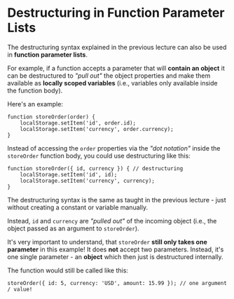 # Destructuring in Function Parameter Lists

The destructuring syntax explained in the previous lecture can also be used in <b>function parameter lists</b>.

For example, if a function accepts a parameter that will <b>contain an object</b> it can be destructured to <i>"pull out"</i> the object properties and make them available as <b>locally scoped variables</b> (i.e., variables only available inside the function body).

Here's an example:

```
function storeOrder(order) {
    localStorage.setItem('id', order.id);
    localStorage.setItem('currency', order.currency);
}
```

Instead of accessing the `order` properties via the <i>"dot notation"</i> inside the `storeOrder` function body, you could use destructuring like this:

```
function storeOrder({ id, currency }) { // destructuring
    localStorage.setItem('id', id);
    localStorage.setItem('currency', currency);
}
```

The destructuring syntax is the same as taught in the previous lecture - just without creating a constant or variable manually.

Instead, `id` and `currency` are <i>"pulled out"</i> of the incoming object (i.e., the object passed as an argument to `storeOrder`).

It's very important to understand, that `storeOrder` <b>still only takes one parameter</b> in this example! It does <b>not</b> accept two parameters. Instead, it's one single parameter - an <b>object</b> which then just is destructured internally.

The function would still be called like this:

```
storeOrder({ id: 5, currency: 'USD', amount: 15.99 }); // one argument / value!
```
